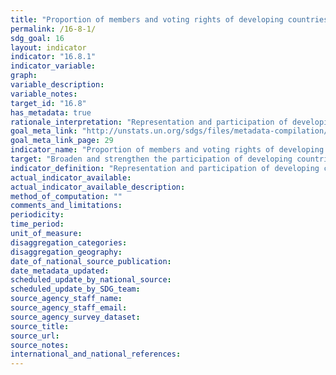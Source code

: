 ```yaml
---
title: "Proportion of members and voting rights of developing countries in international organizations"
permalink: /16-8-1/
sdg_goal: 16
layout: indicator
indicator: "16.8.1"
indicator_variable: 
graph: 
variable_description: 
variable_notes: 
target_id: "16.8"
has_metadata: true
rationale_interpretation: "Representation and participation of developing countries in international organizations, including international financial institutions, is often below their relative weight in the world. This indicator would measure the representativeness of developing countries in international organizations. \nAn adjustment could be made to compare the percentage of members or voting rights of developing countries in IFIs to their share in global population (e.g. for governing bodies of UN funds and programmes) or GDP (e.g. for the IMF and World Bank). This would allow compensation for the fact that the indicator should not increase until reaching 100%."
goal_meta_link: "http://unstats.un.org/sdgs/files/metadata-compilation/Metadata-Goal-16.pdf"
goal_meta_link_page: 29
indicator_name: "Proportion of members and voting rights of developing countries in international organizations"
target: "Broaden and strengthen the participation of developing countries in the institutions of global governance."
indicator_definition: "Representation and participation of developing countries in international organizations, including international financial institutions, is often below their relative weight in the world. This indicator would measure the representativeness of developing countries in international organizations. This indicator would be easily measurable by way of data collected by international organizations. The indicator would require a list of international organizations that would be included in the calculation. The indicator could be calculated by taking the simple average of the international organizations on the list. The phrase \"global governance\" in the target would suggest that the list of international organizations should be limited to organizations with a global mandate, which could, for example, include the governing bodies of all agencies, funds and programmes of the UN system (including and the IMF and the World Bank), but also the Preparatory Commission for the Comprehensive Nuclear-Test-Ban Treaty Organization (CTBTO), International Atomic Energy Agency (IAEA), Organisation for the Prohibition of Chemical Weapons (OPCW) and the World Trade Organization (WTO). This is a global indicator, not a national indicator. National Statistical Offices need not be involved. The rating CBB from the survey is, therefore, odd, especially the C rating because the data on membership and voting rights is readily available, for example, from the IMF and the World Bank. This indicator also relates to: 	Target 10.6 (which focuses on global international economic and financial institutions). 	Target 16.3 (rule of law at international level). 	Target 16.7 (which focuses on inclusive, participatory and representative decision-making at all levels)"
actual_indicator_available: 
actual_indicator_available_description: 
method_of_computation: ""
comments_and_limitations: 
periodicity: 
time_period: 
unit_of_measure: 
disaggregation_categories: 
disaggregation_geography: 
date_of_national_source_publication: 
date_metadata_updated: 
scheduled_update_by_national_source: 
scheduled_update_by_SDG_team: 
source_agency_staff_name: 
source_agency_staff_email: 
source_agency_survey_dataset: 
source_title: 
source_url: 
source_notes: 
international_and_national_references: 
---
```



